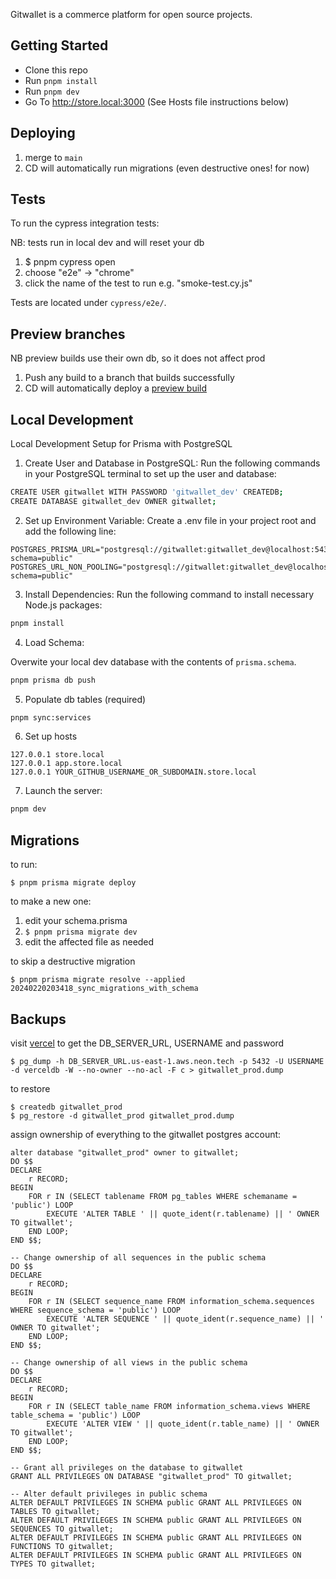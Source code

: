 Gitwallet is a commerce platform for open source projects. 

## Getting Started

- Clone this repo
- Run `pnpm install`
- Run `pnpm dev`
- Go To http://store.local:3000 (See Hosts file instructions below)

## Deploying

1. merge to `main`
1. CD will automatically run migrations (even destructive ones! for now)

## Tests

To run the cypress integration tests:

NB: tests run in local dev and will reset your db

1. $ pnpm cypress open
1. choose "e2e" -> "chrome"
1. click the name of the test to run e.g. "smoke-test.cy.js"

Tests are located under `cypress/e2e/`.

## Preview branches

NB preview builds use their own db, so it does not affect prod

1. Push any build to a branch that builds successfully
1. CD will automatically deploy a [preview build](https://vercel.com/lab0324/gitwallet-web/deployments?environment=preview)

## Local Development

Local Development Setup for Prisma with PostgreSQL

1. Create User and Database in PostgreSQL:
Run the following commands in your PostgreSQL terminal to set up the user and database:

```bash
CREATE USER gitwallet WITH PASSWORD 'gitwallet_dev' CREATEDB;
CREATE DATABASE gitwallet_dev OWNER gitwallet;
```

2. Set up Environment Variable:
Create a .env file in your project root and add the following line:

```env
POSTGRES_PRISMA_URL="postgresql://gitwallet:gitwallet_dev@localhost:5432/gitwallet_dev?schema=public"
POSTGRES_URL_NON_POOLING="postgresql://gitwallet:gitwallet_dev@localhost:5432/gitwallet_dev?schema=public"
```

3. Install Dependencies:
Run the following command to install necessary Node.js packages:

```bash
pnpm install
```

4. Load Schema:

Overwite your local dev database with the contents of `prisma.schema`.

```bash
pnpm prisma db push
```

5. Populate db tables (required)

```bash
pnpm sync:services
```

6. Set up hosts

```
127.0.0.1 store.local
127.0.0.1 app.store.local
127.0.0.1 YOUR_GITHUB_USERNAME_OR_SUBDOMAIN.store.local
```

7. Launch the server:

```bash
pnpm dev
```

## Migrations

to run:

`$ pnpm prisma migrate deploy`

to make a new one:

1. edit your schema.prisma
1. `$ pnpm prisma migrate dev`
1. edit the affected file as needed

to skip a destructive migration

`$ pnpm prisma migrate resolve --applied 20240220203418_sync_migrations_with_schema`

## Backups

visit [vercel](https://vercel.com/lab0324/gitwallet-web/stores/postgres/store_3VM9LMSgYfiNtAI0/data) to get the DB_SERVER_URL, USERNAME and password

`$ pg_dump -h DB_SERVER_URL.us-east-1.aws.neon.tech -p 5432 -U USERNAME -d verceldb -W --no-owner --no-acl -F c > gitwallet_prod.dump`

to restore

```
$ createdb gitwallet_prod
$ pg_restore -d gitwallet_prod gitwallet_prod.dump
```

assign ownership of everything to the gitwallet postgres account:

```-- Change ownership of all tables in the public schema
alter database "gitwallet_prod" owner to gitwallet;
DO $$
DECLARE
    r RECORD;
BEGIN
    FOR r IN (SELECT tablename FROM pg_tables WHERE schemaname = 'public') LOOP
        EXECUTE 'ALTER TABLE ' || quote_ident(r.tablename) || ' OWNER TO gitwallet';
    END LOOP;
END $$;

-- Change ownership of all sequences in the public schema
DO $$
DECLARE
    r RECORD;
BEGIN
    FOR r IN (SELECT sequence_name FROM information_schema.sequences WHERE sequence_schema = 'public') LOOP
        EXECUTE 'ALTER SEQUENCE ' || quote_ident(r.sequence_name) || ' OWNER TO gitwallet';
    END LOOP;
END $$;

-- Change ownership of all views in the public schema
DO $$
DECLARE
    r RECORD;
BEGIN
    FOR r IN (SELECT table_name FROM information_schema.views WHERE table_schema = 'public') LOOP
        EXECUTE 'ALTER VIEW ' || quote_ident(r.table_name) || ' OWNER TO gitwallet';
    END LOOP;
END $$;

-- Grant all privileges on the database to gitwallet
GRANT ALL PRIVILEGES ON DATABASE "gitwallet_prod" TO gitwallet;

-- Alter default privileges in public schema
ALTER DEFAULT PRIVILEGES IN SCHEMA public GRANT ALL PRIVILEGES ON TABLES TO gitwallet;
ALTER DEFAULT PRIVILEGES IN SCHEMA public GRANT ALL PRIVILEGES ON SEQUENCES TO gitwallet;
ALTER DEFAULT PRIVILEGES IN SCHEMA public GRANT ALL PRIVILEGES ON FUNCTIONS TO gitwallet;
ALTER DEFAULT PRIVILEGES IN SCHEMA public GRANT ALL PRIVILEGES ON TYPES TO gitwallet;
```